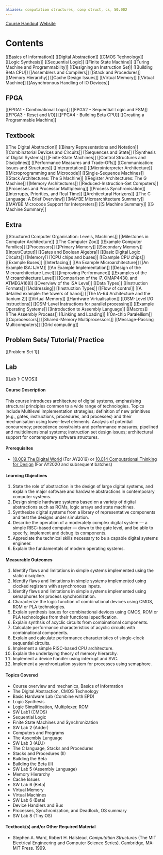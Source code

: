 ```yaml
---
aliases: computation structures, comp struct, cs, 50.002
---
```

[Course Handout](https://docs.google.com/document/d/1Ye80CY1Ppvgr6_85lexZsFCkg7rU6UNwYrnt08IYAZo/edit#)
[Website](https://natalieagus.github.io/50002/)
# Contents
[[Basics of Information]]
[[Digital Abstraction]]
[[CMOS Technology]]
[[Logic Synthesis]]
[[Sequential Logic]]
[[Finite State Machine]]
[[Turing Machine and Programmability]]
[[Designing an Instruction Set]]
[[Building Beta CPU]]
[[Assemblers and Compilers]]
[[Stack and Procedures]]
[[Memory Hierarchy]]
[[Cache Design Issues]]
[[Virtual Memory]]
[[Virtual Machine]]
[[Asynchronous Handling of IO Devices]]
## FPGA
[[FPGA1 - Combinational Logic]]
[[FPGA2 - Sequential Logic and FSM]]
[[FPGA3 - Reset and I/O]]
[[FPGA4 - Building Beta CPU]]
[[Creating a Programmable Machine]]
## Textbook

[[The Digital Abstraction]]
[[Binary Representations and Notation]]
[[Combinatorial Devices and Circuits]]
[[Sequences and State]]
[[Synthesis of Digital Systems]]
[[Finite-State Machines]]
[[Control Structures and Disciplines]]
[[Performance Measures and Trade-Offs]]
[[Communication: Issues and Structures]]
[[Interpretation]]
[[Microinterpreter Architecture]]
[[Microprogramming and Microcode]]
[[Single-Sequence Machines]]
[[Stack Architectures: The S Machine]]
[[Register Architectures: The G Machine]]
[[Memory Architectures]]
[[Reduced-Instruction-Set Computers]]
[[Processes and Processor Multiplexing]]
[[Process Synchronisation]]
[[Interrupts, Priorities, and Real Time]]
[[Architectural Horizons]]
[[The C Language: A Brief Overview]]
[[MAYBE Microarchitecture Summary]]
[[MAYBE Microcode Support for Interpreters]]
[[S Machine Summary]]
[[G Machine Summary]]

## Extra
[[Structured Computer Organisation: Levels, Machines]]
[[Milestones in Computer Architecture]]
[[The Computer Zoo]]
[[Example Computer Families]]
[[Processors]]
[[Primary Memory]]
[[Secondary Memory]]
[[Input/Output]]
[[Gates and Boolean Algebra]]
[[Basic Digital Logic Circuits]]
[[Memory]]
[[CPU chips and buses]]
[[Example CPU chips]]
[[Example Buses]]
[[Interfacing]]
[[An Example Microarchitecture]]
[[An Example ISA: IJVM]]
[[An Example Implementation]]
[[Design of the Microarchitecture Level]]
[[Improving Performance]]
[[Examples of the Microarchitecture Level]]
[[Comparison of the I7, OMAP4430, and ATMEGA168]]
[[Overview of the ISA Level]]
[[Data Types]]
[[Instruction Formats]]
[[Addressing]]
[[Instruction Types]]
[[Flow of control]]
[[A detailed example: the towers of hanoi]]
[[The IA-64 Architecture and the Itanium 2]]
[[Virtual Memory]]
[[Hardware Virtualisation]]
[[OSM-Level I/O instructions]]
[[OSM-Level Instructions for parallel processing]]
[[Example Operating Systems]]
[[Introduction to Assembly Language]]
[[Macros]]
[[The Assembly Process]]
[[Linking and Loading]]
[[On-chip Paralellism]]
[[Coprocessors]]
[[Shared-Memory Multiprocessors]]
[[Message-Passing Multicomputers]]
[[Grid computing]]

## Problem Sets/ Tutorial/ Practice
[[Problem Set 1]]

## Lab
[[Lab 1: CMOS]]

#### Course Description

This course introduces architecture of digital systems, emphasising structural principles common to a wide range of technologies. Topics include Multilevel implementation strategies; definition of new primitives (e.g., gates, instructions, procedures, and processes) and their mechanisation using lower-level elements. Analysis of potential concurrency; precedence constraints and performance measures; pipelined and multidimensional systems; instruction set design issues; architectural support for contemporary software structures.

#### Prerequisites

-   [10.009 The Digital World](https://smt.sutd.edu.sg/education/undergraduate/courses/10009-digital-world) (For AY2019) or [10.014 Computational Thinking for Design](https://sutd.edu.sg/Admissions/Undergraduate/Unique-Curriculum/Freshmore-Subjects/Computational-Thinking-for-Design) (For AY2020 and subsequent batches)

#### Learning Objectives

1.  State the role of abstraction in the design of large digital systems, and explain the major software and hardware abstractions in contemporary computer systems.
2.  Design simple hardware systems based on a variety of digital abstractions such as ROMs, logic arrays and state machines.
3.  Synthesize digital systems from a library of representative components and test the designs under simulation.
4.  Describe the operation of a moderately complex digital system — a simple RISC-based computer — down to the gate level, and be able to specify, implement and debug its components.
5.  Appreciate the technical skills necessary to be a capable digital systems engineer.
6.  Explain the fundamentals of modern operating systems.

#### Measurable Outcomes

1.  Identify flaws and limitations in simple systems implemented using the static discipline.
2.  Identify flaws and limitations in simple systems implemented using clocked registers with asynchronous inputs.
3.  Identify flaws and limitations in simple systems implemented using semaphores for process synchronization.
4.  Characterize the logic function of combinational devices using CMOS, ROM or PLA technologies.
5.  Explain synthesis issues for combinational devices using CMOS, ROM or PLA technologies from their functional specification.
6.  Explain synthsis of acyclic circuits from combinational components.
7.  Calculate performance characteristics of acyclic circuits with combinational components.
8.  Explain and calculate performance characteristics of single-clock sequential circuits.
9.  Implement a simple RISC-based CPU architecture.
10.  Explain the underlaying theory of memory hierarchy.
11.  Implement a device handler using interrupt and SVC.
12.  Implement a synchronization system for processes using semaphore.

#### Topics Covered

-   Course overview and mechanics, Basics of Information
-   The Digital Abstraction, CMOS Technology
-   Basic Hardware Lab (Combine with EPD)
-   Logic Synthesis
-   Logic Simplification, Multiplexer, ROM
-   SW Lab1 (CMOS)
-   Sequential Logic
-   Finite State Machines and Synchronization
-   SW Lab 2 (Adder)
-   Computers and Programs
-   The Assembly Language
-   SW Lab 3 (ALU)
-   The C language, Stacks and Procedures
-   Stacks and Procedures (II)
-   Building the Beta
-   Building the Beta (II)
-   SW Lab 5 (Assembly Language)
-   Memory Hierarchy
-   Cache Issues
-   SW Lab 6 (Beta)
-   Virtual Memory
-   Virtual Machines
-   SW Lab 6 (Beta)
-   Device Handlers and Bus
-   Processes, Synchronization, and Deadlock, OS summary
-   SW Lab 8 (Tiny OS)

#### Textbook(s) and/or Other Required Material

-   Stephen A. Ward, Robert H. Halstead, _Computation Structures_ (The MIT Electrical Engineering and Computer Science Series). Cambridge, MA: MIT Press. 1999.
